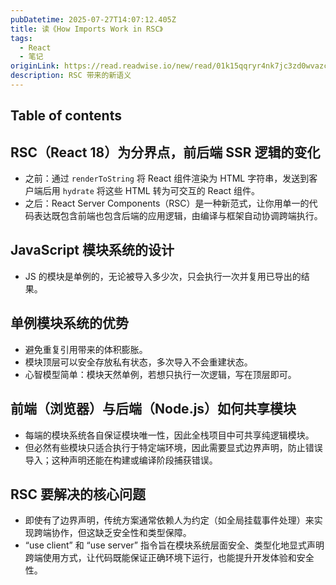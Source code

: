 ```yaml
---
pubDatetime: 2025-07-27T14:07:12.405Z
title: 读《How Imports Work in RSC》
tags:
  - React
  - 笔记
originLink: https://read.readwise.io/new/read/01k15qqryr4nk7jc3zd0wvazc2
description: RSC 带来的新语义
---
```


## Table of contents

## RSC（React 18）为分界点，前后端 SSR 逻辑的变化

- 之前：通过 `renderToString` 将 React 组件渲染为 HTML 字符串，发送到客户端后用 `hydrate` 将这些 HTML 转为可交互的 React 组件。
- 之后：React Server Components（RSC）是一种新范式，让你用单一的代码表达既包含前端也包含后端的应用逻辑，由编译与框架自动协调跨端执行。

## JavaScript 模块系统的设计

- JS 的模块是单例的，无论被导入多少次，只会执行一次并复用已导出的结果。

## 单例模块系统的优势

- 避免重复引用带来的体积膨胀。
- 模块顶层可以安全存放私有状态，多次导入不会重建状态。
- 心智模型简单：模块天然单例，若想只执行一次逻辑，写在顶层即可。

## 前端（浏览器）与后端（Node.js）如何共享模块

- 每端的模块系统各自保证模块唯一性，因此全栈项目中可共享纯逻辑模块。
- 但必然有些模块只适合执行于特定端环境，因此需要显式边界声明，防止错误导入；这种声明还能在构建或编译阶段捕获错误。

## RSC 要解决的核心问题

- 即使有了边界声明，传统方案通常依赖人为约定（如全局挂载事件处理）来实现跨端协作，但这缺乏安全性和类型保障。
- “use client” 和 “use server” 指令旨在模块系统层面安全、类型化地显式声明跨端使用方式，让代码既能保证正确环境下运行，也能提升开发体验和安全性。
